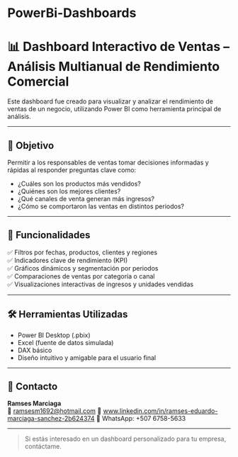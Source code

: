 # PowerBi-Dashboards
# 📊 Dashboard Interactivo de Ventas – Análisis Multianual de Rendimiento Comercial

Este dashboard fue creado para visualizar y analizar el rendimiento de ventas de un negocio, utilizando Power BI como herramienta principal de análisis.

---

## 🎯 Objetivo

Permitir a los responsables de ventas tomar decisiones informadas y rápidas al responder preguntas clave como:

- ¿Cuáles son los productos más vendidos?
- ¿Quiénes son los mejores clientes?
- ¿Qué canales de venta generan más ingresos?
- ¿Cómo se comportaron las ventas en distintos periodos?

---

## 📌 Funcionalidades

✅ Filtros por fechas, productos, clientes y regiones  
✅ Indicadores clave de rendimiento (KPI)  
✅ Gráficos dinámicos y segmentación por periodos  
✅ Comparaciones de ventas por categoría o canal  
✅ Visualizaciones interactivas de ingresos y unidades vendidas

---

## 🛠️ Herramientas Utilizadas

- Power BI Desktop (.pbix)
- Excel (fuente de datos simulada)
- DAX básico
- Diseño intuitivo y amigable para el usuario final


---

## 📩 Contacto

**Ramses Marciaga**  
📧 ramsesm1692@hotmail.com
💼 www.linkedin.com/in/ramses-eduardo-marciaga-sanchez-2b624374 
📱 WhatsApp: +507 6758-5633

---

> Si estás interesado en un dashboard personalizado para tu empresa, contáctame.

